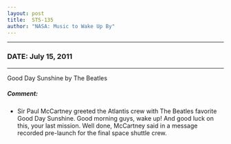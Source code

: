 ```yaml
---
layout: post
title:  STS-135
author: "NASA: Music to Wake Up By"
---
```


----
### DATE: July 15, 2011
----
Good Day Sunshine by The Beatles

##### Comment:
* Sir Paul McCartney greeted the Atlantis crew with The Beatles favorite Good Day Sunshine. Good morning guys, wake up! And good luck on this, your last mission. Well done, McCartney said in a message recorded pre-launch for the final space shuttle crew.
